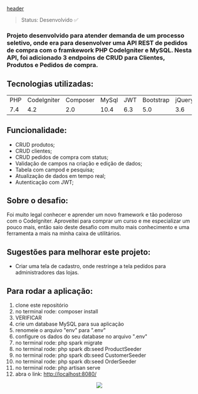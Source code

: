 [header](https://user-images.githubusercontent.com/38620899/106385660-2de04b00-63b0-11eb-9747-843cdc397c76.PNG)

> Status: Desenvolvido ✅
### Projeto desenvolvido para atender demanda de um processo seletivo, onde era para desenvolver uma API REST de pedidos de compra com o framkework PHP CodeIgniter e MySQL. Nesta API, foi adicionado 3 endpoins de CRUD para Clientes, Produtos e Pedidos de compra.

## Tecnologias utilizadas:

<table>
  <tr>
    <td>PHP</td>
    <td>CodeIgniter</td>
    <td>Composer</td>
    <td>MySql</td>
    <td>JWT</td>
    <td>Bootstrap</td>
    <td>jQuery</td>
  </tr>
  <tr>
    <td>7.4</td>
    <td>4.2</td>
    <td>2.0</td>
    <td>10.4</td>
    <td>6.3</td>
    <td>5.0</td>
    <td>3.6</td>
  </tr>
</table>

## Funcionalidade:
- CRUD produtos;
- CRUD clientes;
- CRUD pedidos de compra com status;
- Validação de campos na criação e edição de dados;
- Tabela com campod e pesquisa;
- Atualização de dados em tempo real;
- Autenticação com JWT;

## Sobre o desafio:
Foi muito legal conhecer e aprender um novo framework e tão poderoso com o CodeIgniter. Aproveitei para comprar um curso e me especializar um pouco mais, então saio deste desafio com muito mais conhecimento e uma ferramenta a mais na minha caixa de utilitários.

## Sugestões para melhorar este projeto:

- Criar uma tela de cadastro, onde restringe a tela pedidos para administradores das lojas.

## Para rodar a aplicação:

1) clone este repositório
2) no terminal rode: composer install
3) VERIFICAR
4) crie um database MySQL para sua aplicação
5) renomeie o arquivo "env" para ".env"
6) configure os dados do seu database no arquivo ".env"
7) no terminal rode: php spark migrate
8) no terminal rode: php spark db:seed ProductSeeder
9) no terminal rode: php spark db:seed CustomerSeeder
10) no terminal rode: php spark db:seed OrderSeeder
11) no terminal rode: php artisan serve
12) abra o link: <a href="http://localhost:8080/" >http://localhost:8080/</a>


<center><img src="https://user-images.githubusercontent.com/38620899/106393900-5aa85880-63d8-11eb-88f1-07ac30adad80.gif"></center>
